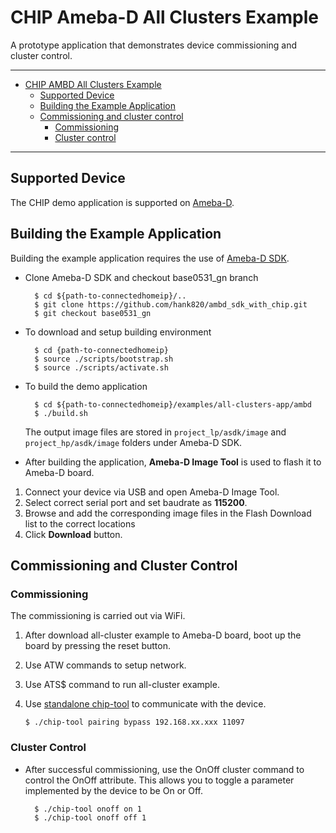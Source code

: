 # CHIP Ameba-D All Clusters Example

A prototype application that demonstrates device commissioning and cluster
control.

---

-   [CHIP AMBD All Clusters Example](#chip-ameba-d-all-clusters-example)
    -   [Supported Device](#supported-device)
    -   [Building the Example Application](#building-the-example-application)
    -   [Commissioning and cluster control](#commissioning-and-cluster-control)
        -   [Commissioning](#commissioning)
        -   [Cluster control](#cluster-control)

---


## Supported Device

The CHIP demo application is supported on [Ameba-D](https://www.amebaiot.com/en/amebad).


## Building the Example Application

Building the example application requires the use of [Ameba-D SDK](https://github.com/hank820/ambd_sdk_with_chip).

-   Clone Ameba-D SDK and checkout base0531_gn branch

          $ cd ${path-to-connectedhomeip}/..
          $ git clone https://github.com/hank820/ambd_sdk_with_chip.git
          $ git checkout base0531_gn

-   To download and setup building environment

          $ cd {path-to-connectedhomeip}
          $ source ./scripts/bootstrap.sh
          $ source ./scripts/activate.sh

-   To build the demo application

          $ cd ${path-to-connectedhomeip}/examples/all-clusters-app/ambd
          $ ./build.sh
    
       The output image files are stored in `project_lp/asdk/image` and `project_hp/asdk/image` folders under Ameba-D SDK.
          
-   After building the application, **Ameba-D Image Tool** is used to flash it to Ameba-D board.
  1.  Connect your device via USB and open Ameba-D Image Tool.
  2.  Select correct serial port and set baudrate as **115200**.
  3.  Browse and add the corresponding image files in the Flash Download list to the correct locations
  4.  Click **Download** button.


## Commissioning and Cluster Control

### Commissioning
The commissioning is carried out via WiFi.

  1.  After download all-cluster example to Ameba-D board, boot up the board by pressing the reset button.
  2.  Use ATW commands to setup network.
  3.  Use ATS$ command to run all-cluster example.
  4.  Use
    [standalone chip-tool](https://github.com/project-chip/connectedhomeip/tree/master/examples/chip-tool)
    to communicate with the device.
    
          $ ./chip-tool pairing bypass 192.168.xx.xxx 11097

### Cluster Control

-   After successful commissioning, use the OnOff cluster command to control the
    OnOff attribute. This allows you to toggle a parameter implemented by the
    device to be On or Off.

          $ ./chip-tool onoff on 1
          $ ./chip-tool onoff off 1
